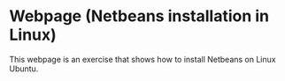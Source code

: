 # Webpage (Netbeans installation in Linux)

This webpage is an exercise that shows how to install Netbeans on Linux Ubuntu.
